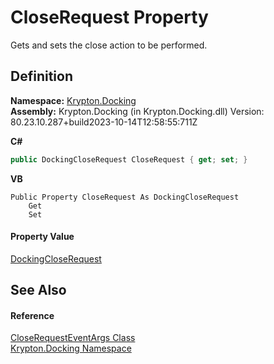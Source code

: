 # CloseRequest Property


Gets and sets the close action to be performed.



## Definition
**Namespace:** <a href="98399376-cf41-9454-4b4d-4fab2ca20bc7.md">Krypton.Docking</a>  
**Assembly:** Krypton.Docking (in Krypton.Docking.dll) Version: 80.23.10.287+build2023-10-14T12:58:55:711Z

**C#**
``` C#
public DockingCloseRequest CloseRequest { get; set; }
```
**VB**
``` VB
Public Property CloseRequest As DockingCloseRequest
	Get
	Set
```



#### Property Value
<a href="4bc0a9cb-4d1a-dd00-ca48-313d7bf612d0.md">DockingCloseRequest</a>

## See Also


#### Reference
<a href="b137e425-b347-a2b1-940d-2ce9c3e5430a.md">CloseRequestEventArgs Class</a>  
<a href="98399376-cf41-9454-4b4d-4fab2ca20bc7.md">Krypton.Docking Namespace</a>  

